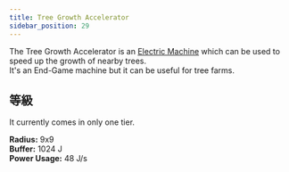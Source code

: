 ```yaml
---
title: Tree Growth Accelerator
sidebar_position: 29
---
```


The Tree Growth Accelerator is an [Electric Machine](Electric-Machines) which can be used to speed up the growth of nearby trees.  
It's an End-Game machine but it can be useful for tree farms.

## 等級

It currently comes in only one tier.

**Radius:** 9x9  
**Buffer:** 1024 J  
**Power Usage:** 48 J/s  
